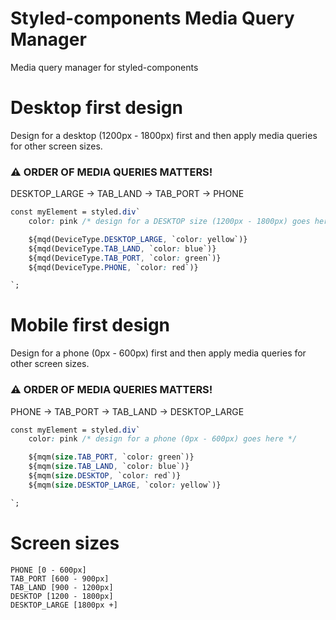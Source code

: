 # Styled-components Media Query Manager

Media query manager for styled-components

# Desktop first design

Design for a desktop (1200px - 1800px) first and then apply media queries for other screen sizes.

### ⚠️ ORDER OF MEDIA QUERIES MATTERS!

DESKTOP_LARGE -> TAB_LAND -> TAB_PORT -> PHONE

```css
const myElement = styled.div`
	color: pink /* design for a DESKTOP size (1200px - 1800px) goes here */

	${mqd(DeviceType.DESKTOP_LARGE, `color: yellow`)}
	${mqd(DeviceType.TAB_LAND, `color: blue`)}
	${mqd(DeviceType.TAB_PORT, `color: green`)}
	${mqd(DeviceType.PHONE, `color: red`)}

`;
```

# Mobile first design

Design for a phone (0px - 600px) first and then apply media queries for other screen sizes.

### ⚠️ ORDER OF MEDIA QUERIES MATTERS!

PHONE -> TAB_PORT -> TAB_LAND -> DESKTOP_LARGE

```css
const myElement = styled.div`
	color: pink /* design for a phone (0px - 600px) goes here */

	${mqm(size.TAB_PORT, `color: green`)}
	${mqm(size.TAB_LAND, `color: blue`)}
	${mqm(size.DESKTOP, `color: red`)}
	${mqm(size.DESKTOP_LARGE, `color: yellow`)}

`;
```

# Screen sizes

```
PHONE [0 - 600px]
TAB_PORT [600 - 900px]
TAB_LAND [900 - 1200px]
DESKTOP [1200 - 1800px]
DESKTOP_LARGE [1800px +]
```
